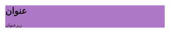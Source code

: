 <div class="article-header" style="background-color: #ae77c7;"> <h1 id="HID">عنوان</h1> <p>زیرعنوان</p> </div>
